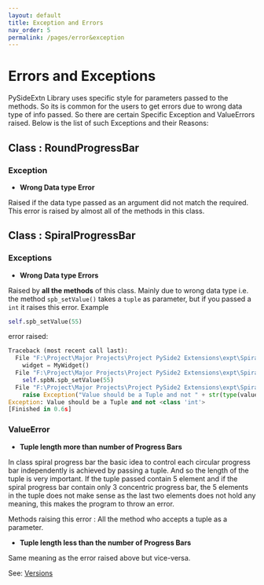 ```yaml
---
layout: default
title: Exception and Errors
nav_order: 5
permalink: /pages/error&exception
---
```


# Errors and Exceptions

PySideExtn Library uses specific style for parameters passed to the methods. So its is common for the users to get errors due to wrong data type of info passed. So there are certain Specific Exception and ValueErrors raised. Below is the list of such Exceptions and their Reasons:



## Class : RoundProgressBar

### Exception

* **Wrong Data type Error**

Raised if the data type passed as an argument did not match the required. This error is raised by almost all of the methods in this class.



## Class : SpiralProgressBar

### Exceptions

* **Wrong Data type Errors**

Raised by **all the methods** of this class. Mainly due to wrong data type i.e. the method `spb_setValue()` takes a `tuple` as parameter, but if you passed a `int` it raises this error. Example

```python
self.spb_setValue(55)
```

 error raised:

``` python
Traceback (most recent call last):
  File "F:\Project\Major Projects\Project PySide2 Extensions\expt\SpiralProgressBar\exception.py", line 26, in <module>
    widget = MyWidget()
  File "F:\Project\Major Projects\Project PySide2 Extensions\expt\SpiralProgressBar\exception.py", line 18, in __init__
    self.spbN.spb_setValue(55)
  File "F:\Project\Major Projects\Project PySide2 Extensions\expt\SpiralProgressBar\SpiralProgressBar.py", line 202, in spb_setValue
    raise Exception("Value should be a Tuple and not " + str(type(value)))
Exception: Value should be a Tuple and not <class 'int'>
[Finished in 0.6s]
```



### ValueError

* **Tuple length more than number of Progress Bars**

In class spiral progress bar the basic idea to control each circular progress bar independently is achieved by passing a tuple. And so the length of the tuple is very important. If the tuple passed contain 5 element and if the spiral progress bar contain only 3 concentric progress bar, the 5 elements in the tuple does not make sense as the last two elements does not hold any meaning, this makes the program to throw an error.

Methods raising this error : All the method who accepts a tuple as a parameter.

* **Tuple length less than the number of Progress Bars**

Same meaning as the error raised above but vice-versa.



See: [Versions](version)

